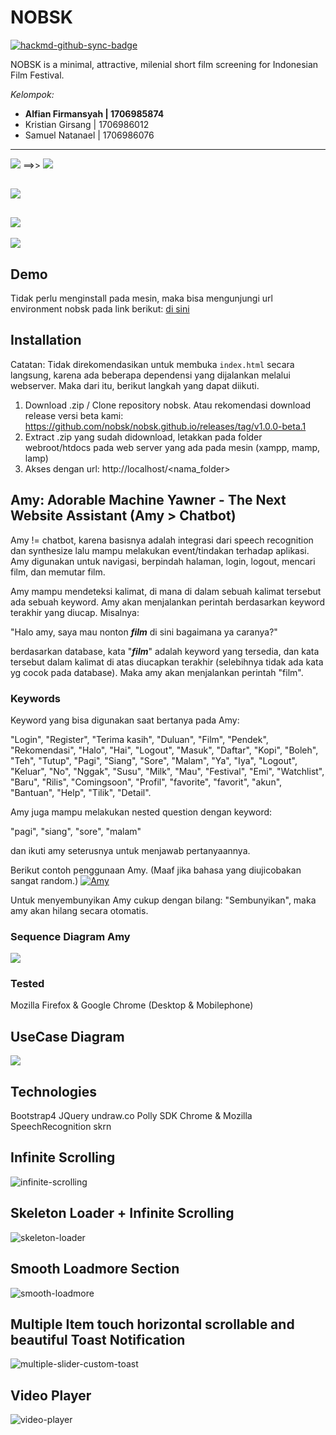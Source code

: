 # NOBSK

[![hackmd-github-sync-badge](https://hackmd.io/g57oFvBCQJ2kNNN1_pBp3g/badge)](https://hackmd.io/g57oFvBCQJ2kNNN1_pBp3g)


NOBSK is a minimal, attractive, milenial short film screening for Indonesian Film Festival.

*Kelompok:*
- **Alfian Firmansyah | 1706985874**
- Kristian Girsang | 1706986012
- Samuel Natanael | 1706986076

---

![](https://i.imgur.com/Z4F7a52.png) ==>> ![](https://i.imgur.com/QIT6a41.png)


![](https://i.imgur.com/NOAPU1T.png)
---
![](https://i.imgur.com/RyfcitG.jpg)
---
![](https://i.imgur.com/hbmiH7U.png)

## Demo

Tidak perlu menginstall pada mesin, maka bisa mengunjungi url environment nobsk pada link berikut: [di sini](https://nobsk.herokuapp.com)

## Installation

Catatan: Tidak direkomendasikan untuk membuka `index.html` secara langsung, karena ada beberapa dependensi yang dijalankan melalui webserver. Maka dari itu, berikut langkah yang dapat diikuti.

1. Download .zip / Clone repository nobsk. Atau rekomendasi download release versi beta kami: https://github.com/nobsk/nobsk.github.io/releases/tag/v1.0.0-beta.1
2. Extract .zip yang sudah didownload, letakkan pada folder webroot/htdocs pada web server yang ada pada mesin (xampp, mamp, lamp)
3. Akses dengan url: http://localhost/<nama_folder>




## Amy: Adorable Machine Yawner - The Next Website Assistant (Amy > Chatbot)

Amy != chatbot, karena basisnya adalah integrasi dari speech recognition dan synthesize lalu mampu melakukan event/tindakan terhadap aplikasi. Amy digunakan untuk navigasi, berpindah halaman, login, logout, mencari film, dan memutar film.

Amy mampu mendeteksi kalimat, di mana di dalam sebuah kalimat tersebut ada sebuah keyword. Amy akan menjalankan perintah berdasarkan keyword terakhir yang diucap. Misalnya:

"Halo amy, saya mau nonton ***film*** di sini bagaimana ya caranya?"

berdasarkan database, kata "***film***" adalah keyword yang tersedia, dan kata tersebut dalam kalimat di atas diucapkan terakhir (selebihnya tidak ada kata yg cocok pada database). Maka amy akan menjalankan perintah "film".
### Keywords

Keyword yang bisa digunakan saat bertanya pada Amy:

"Login", "Register", "Terima kasih", "Duluan", "Film", "Pendek", "Rekomendasi", "Halo", "Hai", "Logout", "Masuk", "Daftar", "Kopi", "Boleh", "Teh", "Tutup", "Pagi", "Siang", "Sore", "Malam", "Ya", "Iya", "Logout", "Keluar", "No", "Nggak", "Susu", "Milk", "Mau", "Festival", "Emi", "Watchlist", "Baru", "Rilis", "Comingsoon", "Profil", "favorite", "favorit", "akun", "Bantuan", "Help", "Tilik", "Detail".

Amy juga mampu melakukan nested question dengan keyword:

"pagi",
"siang",
"sore",
"malam"

dan ikuti amy seterusnya untuk menjawab pertanyaannya.

Berikut contoh penggunaan Amy. (Maaf jika bahasa yang diujicobakan sangat random.)
[![Amy](http://img.youtube.com/vi/zOL0_gS4VxE/0.jpg)](http://www.youtube.com/watch?v=zOL0_gS4VxE "Amy.")

Untuk menyembunyikan Amy cukup dengan bilang:
"Sembunyikan", maka amy akan hilang secara otomatis.

### Sequence Diagram Amy
![](https://i.imgur.com/rTWliHV.png)

### Tested
Mozilla Firefox & Google Chrome (Desktop & Mobilephone)

## UseCase Diagram

![](https://i.imgur.com/8EjdwIJ.png)


## Technologies

Bootstrap4
JQuery
undraw.co
Polly SDK
Chrome & Mozilla SpeechRecognition
skrn

## Infinite Scrolling
![infinite-scrolling](images/infinite.gif)

## Skeleton Loader + Infinite Scrolling
![skeleton-loader](images/skeleton.gif)

## Smooth Loadmore Section
![smooth-loadmore](images/loadmore.gif)

## Multiple Item touch horizontal scrollable and beautiful Toast Notification
![multiple-slider-custom-toast](images/slider.gif)

## Video Player
![video-player](images/player.gif)
